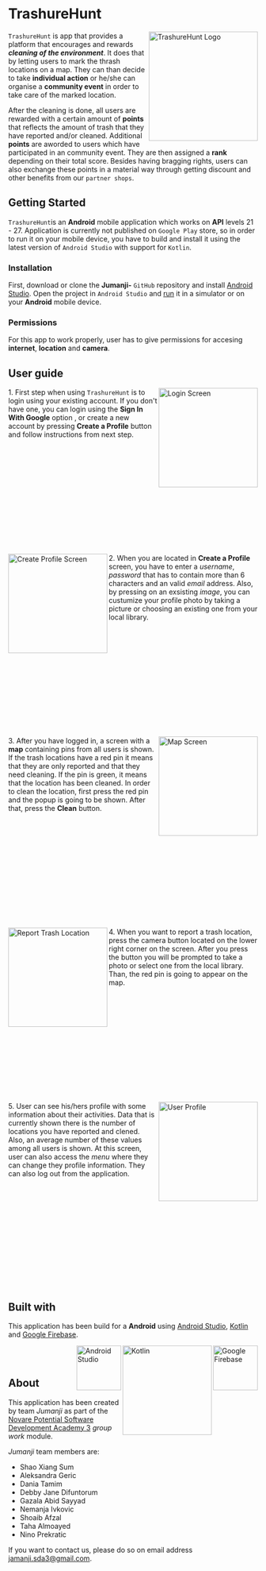 # TrashureHunt

<img src="https://github.com/ninoprek/Jumanji-/blob/readme/app/readmeRes/Readme_Logo.png" alt="TrashureHunt Logo" width="220" align="right">

`TrashureHunt` is app that provides a platform that encourages and rewards __*cleaning of the environment*__. It does that by letting users to mark the thrash locations on a map. They can than decide to take __individual action__ or he/she can organise a __community event__ in order to take care of the marked location. 

After the cleaning is done, all users are rewarded with a certain amount of __points__ that reflects the amount of trash that they have reported and/or cleaned. Additional __points__ are aworded to users which have participated in an community event. They are then assigned a __rank__ depending on their total score. Besides having bragging rights, users can also exchange these points in a material way through getting discount and other benefits from our `partner shops`.

## Getting Started

`TrashureHunt`is an __Android__ mobile application which works on __API__ levels 21 - 27. Application is currently not published on `Google Play` store, so in order to run it on your mobile device, you have to build and install it using the latest version of `Android Studio` with support for `Kotlin`.

### Installation

First, download or clone the __Jumanji-__ `GitHub` repository and install [Android Studio](https://developer.android.com/studio/). Open the project in `Android Studio` and [run](https://developer.android.com/training/basics/firstapp/running-app) it in a simulator or on your __Android__ mobile device.

### Permissions

For this app to work properly, user has to give permissions for accesing __internet__, __location__ and __camera__.  

## User guide
<img src="https://github.com/ninoprek/Jumanji-/blob/readme/app/readmeRes/Screenshot_1526387808.png" alt="Login Screen" width="200" align="right">1. First step when using `TrashureHunt` is to login using your existing account. If you don't have one, you can login using the __Sign In With Google__ option , or create a new account by pressing __Create a Profile__ button and follow instructions from next step.

<p align="center">
  <br><br><br><br><br><br>
  <br><br><br><br><br><br>
</p>

<img src="https://github.com/ninoprek/Jumanji-/blob/readme/app/readmeRes/Screenshot_1526387830.png" alt="Create Profile Screen" width="200" align="left">2. When you are located in __Create a Profile__ screen, you have to enter a _username_, _password_ that has to contain more than 6 characters and an valid _email_ address. Also, by pressing on an exsisting _image_, you can custumize your profile photo by taking a picture or choosing an existing one from your local library.

<p align="center">
  <br><br><br><br><br><br>
  <br><br><br><br><br><br>
</p>

<img src="https://github.com/ninoprek/Jumanji-/blob/readme/app/readmeRes/Screenshot_2018-05-15-14-50-09.png" alt="Map Screen" width="200" align="right">3. After you have logged in, a screen with a __map__ containing pins from all users is shown. If the trash locations have a red pin it means that they are only reported and that they need cleaning. If the pin is green, it means that the location has been cleaned. In order to clean the location, first press the red pin and the popup is going to be shown. After that, press the __Clean__ button.   

<p align="center">
  <br><br><br><br><br><br>
  <br><br><br><br><br><br>
</p>

<img src="https://github.com/ninoprek/Jumanji-/blob/readme/app/readmeRes/Screenshot_1526393480.png" alt="Report Trash Location" width="200" align="left">4. When you want to report a trash location, press the camera button located on the lower right corner on the screen. After you press the button you will be prompted to take a photo or select one from the local library. Than, the red pin is going to appear on the map.

<p align="center">
  <br><br><br><br><br><br>
  <br><br><br><br><br><br>
</p>

<img src="https://github.com/ninoprek/Jumanji-/blob/master/app/readmeRes/Screenshot_1526473126.png" alt="User Profile" width="200" align="right">5. User can see his/hers profile with some information about their activities. Data that is currently shown there is the number of locations you have reported and clened. Also, an average number of these values among all users is shown. At this screen, user can also access the _menu_ where they can change they profile information. They can also log out from the application. 

<p align="center">
  <br><br><br><br><br><br>
  <br><br><br><br><br><br>
</p>

## Built with

This application has been build for a __Android__ using [Android Studio](https://developer.android.com/studio/), [Kotlin](http://kotlinlang.org/) and [Google Firebase](https://firebase.google.com/). 

<img src="https://github.com/ninoprek/Jumanji-/blob/readme/app/readmeRes/touchicon-180.png" alt="Google Firebase" width="90" align="right">
<img src="https://github.com/ninoprek/Jumanji-/blob/readme/app/readmeRes/Kotlin-A-New-Programming-Platform-For-Android-Developers.png" alt="Kotlin" width="180" align="right"> 
<img src="https://github.com/ninoprek/Jumanji-/blob/readme/app/readmeRes/Android_Studio_icon.svg.png" alt="Android Studio" width="90" align="right">
<p align="center">
  <br><br>
</p>

## About 

This application has been created by team _Jumanji_ as part of the [Novare Potential Software Development Academy 3](https://www.novarepotential.com/software-development-academy-eng/) _group work_ module. 

_Jumanji_ team members are: 

  * Shao Xiang Sum
  * Aleksandra Geric
  * Dania Tamim
  * Debby Jane Difuntorum
  * Gazala Abid Sayyad
  * Nemanja Ivkovic
  * Shoaib Afzal
  * Taha Almoayed
  * Nino Prekratic
  
If you want to contact us, please do so on email address <jamanji.sda3@gmail.com>.

